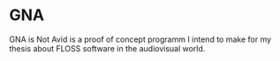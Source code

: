 # GNA
GNA is Not Avid is a proof of concept programm I intend to make for my thesis about FLOSS software in the audiovisual world.
